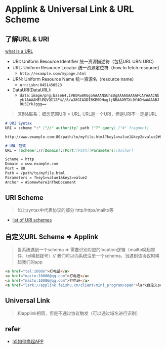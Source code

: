 # Applink & Universal Link & URL Scheme

## 了解URL & URI

[what is a URL](https://developer.mozilla.org/en-US/docs/Learn/Common_questions/What_is_a_URL)

* URI: Uniform Resource Identifier 统一资源描述符（包括URL URN URC）
* URL: Uniform Resource Locator 统一资源定位符（how to fetch resource）
  * `http://example.com/mypage.html`
* URN: Uniform Resource Name 统一资源名（resource name）
  * `urn:isbn:0451450523`
* DataURI(DataURL):
  * `data:image/png;base64,iVBORw0KGgoAAAANSUhEUgAAAAUAAAAFCAYAAACNbyblAAAAHElEQVQI12P4//8/w38GIAXDIBKE0DHxgljNBAAO9TXL0Y4OHwAAAABJRU5ErkJggg==`

> 区别&联系：概念范围URI > URL, URL是一个URI，但是URI不一定是URL

```markdown
# URI Syntax
URI = scheme ":" ["//" authority] path ["?" query] ["#" fragment]

http://www.example.com:80/path/to/myfile.html?key1=value1&key2=value2#SomewhereInTheDocument

# URL 范式
URL = [Scheme]://[Domain]:[Port][Path][Parameters][Anchor]

Scheme = http
Domain = www.example.com
Port = 80
Path = /path/to/myfile.html
Parameters = ?key1=value1&key2=value2
Anchor = #SomewhereInTheDocument
```

## URI Scheme

> 如上syntax中代表协议的部分 http/https/mailto等

* [list of URI schemes](https://en.wikipedia.org/wiki/List_of_URI_schemes)

## 自定义URL Scheme => Applink

> 当系统遇到一个schema => 需要识别对应的location逻辑（mailto唤起邮件，tel唤起拨号）// 我们可以向系统注册一个schema，当遇到该协议时唤起我们的app

```html
<a href="tel:10086">打电话</a>
<a href="maito:10086@qq.com">打电话</a>
<a href="maito:10086@qq.com">打电话</a>
<a href="lark://applink.feishu.cn/client/mini_program/open">lark自定义schema</a>
```

## Universal Link

> 和applink相同，但是不通过协议触发（可以通过域名进行识别）

## refer

* [h5如何唤起APP](https://zhuanlan.zhihu.com/p/47661454)
